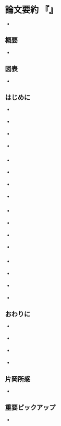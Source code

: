 <!-- tex script for md -->
<script type="text/javascript" async src="https://cdnjs.cloudflare.com/ajax/libs/mathjax/2.7.7/MathJax.js?config=TeX-MML-AM_CHTML">
</script>
<script type="text/x-mathjax-config">
 MathJax.Hub.Config({
 tex2jax: {
 inlineMath: [['$', '$'] ],
 displayMath: [ ['$$','$$'], ["\\[","\\]"] ]
 }
 });
</script>

# 論文要約 『』

- 

<!-- -------------------- -->

## 概要
- 

<!-- -------------------- -->

## 図表
- 

<!-- -------------------- -->

## はじめに
- 

### 
- 

### 
- 

### 
- 

<!-- -------------------- -->

## 
- 

### 
- 

### 
- 

### 
- 

<!-- -------------------- -->

## 
- 

### 
- 

### 
- 

### 
- 

<!-- -------------------- -->

##
- 

### 
- 

### 
- 

### 
- 

<!-- -------------------- -->

## おわりに
- 

### 
- 

### 
- 

### 
- 

<!-- -------------------- -->

## 片岡所感
- 

<!-- -------------------- -->

## 重要ピックアップ
- 
